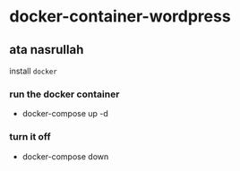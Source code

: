 # docker-container-wordpress

## ata nasrullah

install `docker`

### run the docker container

- docker-compose up -d

### turn it off

- docker-compose down